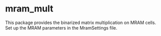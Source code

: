 # mram_mult
This package provides the binarized matrix multiplication on MRAM cells. Set up the MRAM parameters in the MramSettings file.
